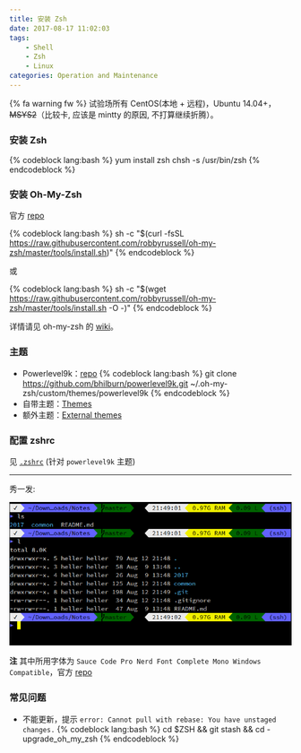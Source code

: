 ```yaml
---
title: 安装 Zsh
date: 2017-08-17 11:02:03
tags:
    - Shell
    - Zsh
    - Linux
categories: Operation and Maintenance
---
```


 {% fa warning fw %} 试验场所有 CentOS(本地 + 远程)，Ubuntu 14.04+，~~MSYS2~~（比较卡,
应该是 mintty 的原因, 不打算继续折腾）。

### 安装 Zsh

{% codeblock lang:bash %}
yum install zsh
chsh -s /usr/bin/zsh
{% endcodeblock %}

### 安装 Oh-My-Zsh

官方 [repo][oh-my-zsh-repo]

{% codeblock lang:bash %}
sh -c "$(curl -fsSL https://raw.githubusercontent.com/robbyrussell/oh-my-zsh/master/tools/install.sh)"
{% endcodeblock %}

或

{% codeblock lang:bash %}
sh -c "$(wget https://raw.githubusercontent.com/robbyrussell/oh-my-zsh/master/tools/install.sh -O -)"
{% endcodeblock %}

详情请见 oh-my-zsh 的 [wiki][oh-my-zsh-wiki]。

<!-- more -->

### 主题

- Powerlevel9k：[repo][powerlevel9k-repo]
  {% codeblock lang:bash %}
  git clone https://github.com/bhilburn/powerlevel9k.git ~/.oh-my-zsh/custom/themes/powerlevel9k
  {% endcodeblock %}
- 自带主题：[Themes][oh-my-zsh-themes]
- 额外主题：[External themes][oh-my-zsh-external-themes]

### 配置 zshrc

见 [`.zshrc`][zshrc] (针对 `powerlevel9k` 主题)

---

秀一发:

![](/img/zsh-on-xshell.png)

**注** 其中所用字体为 `Sauce Code Pro Nerd Font Complete Mono Windows Compatible`，官方 [repo][nerdfonts-repo]

### 常见问题

- 不能更新，提示
  `error: Cannot pull with rebase: You have unstaged changes.`
  {% codeblock lang:bash %}
  cd $ZSH && git stash && cd -
  upgrade_oh_my_zsh
  {% endcodeblock %}


[oh-my-zsh-repo]: https://github.com/robbyrussell/oh-my-zsh
[oh-my-zsh-wiki]: https://github.com/robbyrussell/oh-my-zsh/wiki/Installing-ZSH
[oh-my-zsh-themes]: https://github.com/robbyrussell/oh-my-zsh/wiki/Themes
[oh-my-zsh-external-themes]: https://github.com/robbyrussell/oh-my-zsh/wiki/External-themes
[powerlevel9k-repo]: https://github.com/bhilburn/powerlevel9k
[nerdfonts-repo]: https://github.com/buzzkillhardball/nerdfonts
[zshrc]: /src/zshrc
